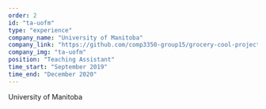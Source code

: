 ```yaml
---
order: 2
id: "ta-uofm"
type: "experience"
company_name: "University of Manitoba"
company_link: "https://github.com/comp3350-group15/grocery-cool-project-15"
company_img: "ta-uofm"
position: "Teaching Assistant"
time_start: "September 2019"
time_end: "December 2020"
---
```


University of Manitoba